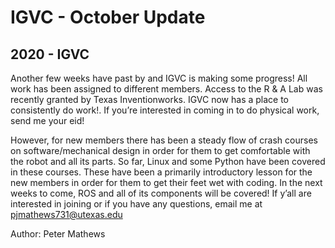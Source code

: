 # IGVC - October Update
## 2020 - IGVC

Another few weeks have past by and IGVC is making some progress! All work has been assigned to different members. Access to the R & A Lab was recently granted by Texas Inventionworks. <!--more--> IGVC now has a place to consistently do work!. If you’re interested in coming in to do physical work, send me your eid!

However, for new members there has been a steady flow of crash courses on software/mechanical design in order for them to get comfortable with the robot and all its parts. So far, Linux and some Python have been covered in these courses. These have been a primarily introductory lesson for the new members in order for them to get their feet wet with coding. In the next weeks to come, ROS and all of its components will be covered! If y’all are interested in joining or if you have any questions, email me at pjmathews731@utexas.edu

Author: Peter Mathews
